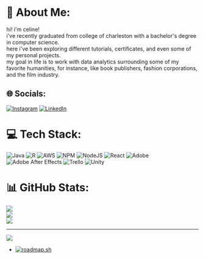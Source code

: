 # 💫 About Me:
hi! i'm celine! <br>i've recently graduated from college of charleston with a bachelor's degree in computer science.<br>here i've been exploring different tutorials, certificates, and even some of my personal projects.<br>my goal in life is to work with data analytics surrounding some of my favorite humanities, for instance, like book publishers, fashion corporations, and the film industry.


## 🌐 Socials:
[![Instagram](https://img.shields.io/badge/Instagram-%23E4405F.svg?logo=Instagram&logoColor=white)](https://instagram.com/celineai) [![LinkedIn](https://img.shields.io/badge/LinkedIn-%230077B5.svg?logo=linkedin&logoColor=white)](https://linkedin.com/in/https://www.linkedin.com/in/celine-imani/) 

# 💻 Tech Stack:
![Java](https://img.shields.io/badge/java-%23ED8B00.svg?style=for-the-badge&logo=openjdk&logoColor=white) ![R](https://img.shields.io/badge/r-%23276DC3.svg?style=for-the-badge&logo=r&logoColor=white) ![AWS](https://img.shields.io/badge/AWS-%23FF9900.svg?style=for-the-badge&logo=amazon-aws&logoColor=white) ![NPM](https://img.shields.io/badge/NPM-%23CB3837.svg?style=for-the-badge&logo=npm&logoColor=white) ![NodeJS](https://img.shields.io/badge/node.js-6DA55F?style=for-the-badge&logo=node.js&logoColor=white) ![React](https://img.shields.io/badge/react-%2320232a.svg?style=for-the-badge&logo=react&logoColor=%2361DAFB) ![Adobe](https://img.shields.io/badge/adobe-%23FF0000.svg?style=for-the-badge&logo=adobe&logoColor=white) ![Adobe After Effects](https://img.shields.io/badge/Adobe%20After%20Effects-9999FF.svg?style=for-the-badge&logo=Adobe%20After%20Effects&logoColor=white) ![Trello](https://img.shields.io/badge/Trello-%23026AA7.svg?style=for-the-badge&logo=Trello&logoColor=white) ![Unity](https://img.shields.io/badge/unity-%23000000.svg?style=for-the-badge&logo=unity&logoColor=white)
# 📊 GitHub Stats:
![](https://github-readme-stats.vercel.app/api?username=celineai&theme=dracula&hide_border=false&include_all_commits=false&count_private=false)<br/>
![](https://nirzak-streak-stats.vercel.app/?user=celineai&theme=dracula&hide_border=false)<br/>
![](https://github-readme-stats.vercel.app/api/top-langs/?username=celineai&theme=dracula&hide_border=false&include_all_commits=false&count_private=false&layout=compact)

---
[![](https://visitcount.itsvg.in/api?id=celineai&icon=7&color=10)](https://visitcount.itsvg.in)

<!-- Proudly created with GPRM ( https://gprm.itsvg.in ) -->
- <a href="https://roadmap.sh"><img src="https://roadmap.sh/card/tall/684fef60368c556c65075301?variant=dark&roadmaps=python" alt="roadmap.sh"/></a>
